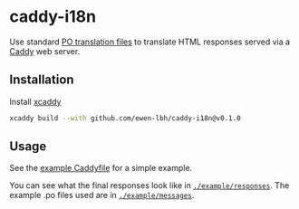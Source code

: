 # caddy-i18n

Use standard [PO translation files](https://www.gnu.org/software/gettext/manual/html_node/PO-Files.html) to translate HTML responses served via a [Caddy](https://caddyserver.com/) web server.

## Installation

Install [xcaddy](https://caddyserver.com/docs/build#xcaddy)

```bash
xcaddy build --with github.com/ewen-lbh/caddy-i18n@v0.1.0
```

## Usage

See the [example Caddyfile](./example/Caddyfile) for a simple example.

You can see what the final responses look like in [`./example/responses`](./example/responses). The example .po files used are in [`./example/messages`](./example/messages).
